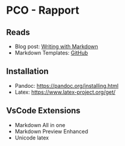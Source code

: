 # PCO - Rapport

## Reads

* Blog post: [Writing with Markdown](https://jaantollander.com/post/scientific-writing-with-markdown/)
* Markdown Templates: [GitHub](https://github.com/jaantollander/Markdown-Templates)

## Installation

* Pandoc: https://pandoc.org/installing.html
* Latex: https://www.latex-project.org/get/

## VsCode Extensions

* Markdown All in one
* Markdown Preview Enhanced
* Unicode latex
